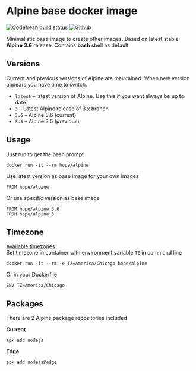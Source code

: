 # Alpine base docker image

[![Codefresh build status]( https://g.codefresh.io/api/badges/build?repoOwner=HopeUA&repoName=docker-base-alpine&branch=3.6&pipelineName=main&accountName=HopeUA&type=cf-1)]( https://g.codefresh.io/repositories/HopeUA/docker-base-alpine/builds?filter=trigger:build;branch:3.6;service:592bd9c5f9949d0001123063~main) [![Github](https://img.shields.io/github/stars/HopeUA/docker-base-alpine.svg?style=social&label=Star)](https://github.com/HopeUA/docker-base-alpine)

Minimalistic base image to create other images. Based on latest stable **Alpine 3.6** release.
Contains **bash** shell as default.
  
## Versions

Current and previous versions of Alpine are maintained. When new version appears you have time to switch. 

  * `latest` – latest version of Alpine. Use this if you want always be up to date
  * `3` – Latest Alpine release of 3.x branch
  * `3.6` – Alpine 3.6 (current)
  * `3.5` – Alpine 3.5 (previous)

## Usage

Just run to get the bash prompt

    docker run -it --rm hope/alpine

Use latest version as base image for your own images

    FROM hope/alpine 

Or use specific version as base image

    FROM hope/alpine:3.6
    FROM hope/alpine:3

## Timezone

[Available timezones](https://en.wikipedia.org/wiki/List_of_tz_database_time_zones)  
Set timezone in container with environment variable `TZ` in command line

    docker run -it --rm -e TZ=America/Chicago hope/alpine
    
Or in your Dockerfile

    ENV TZ=America/Chicago

## Packages

There are 2 Alpine package repositories included

**Current**

    apk add nodejs

**Edge**
    
    apk add nodejs@edge
